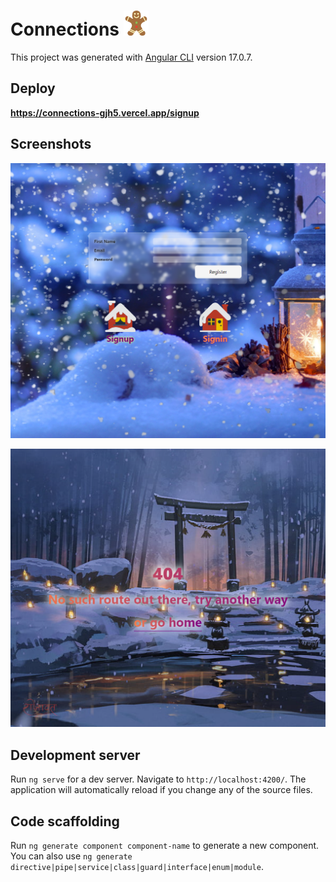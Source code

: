 # Connections <img src="./src/assets/icons/gingerbread.svg"  width="40" height="40">

This project was generated with [Angular CLI](https://github.com/angular/angular-cli) version 17.0.7.

## Deploy

**https://connections-gjh5.vercel.app/signup**

## Screenshots

![screenshot](./src/assets/pics/screenshot_signup_page.PNG)

![screenshot](./src/assets/pics/screenshot_404_page.PNG)

## Development server

Run `ng serve` for a dev server. Navigate to `http://localhost:4200/`. The application will automatically reload if you change any of the source files.

## Code scaffolding

Run `ng generate component component-name` to generate a new component. You can also use `ng generate directive|pipe|service|class|guard|interface|enum|module`.
